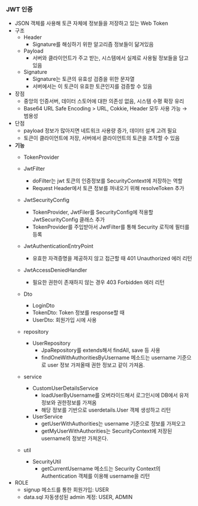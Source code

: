 ### JWT 인증

- JSON 객체를 사용해 토큰 자체에 정보들을 저장하고 있는 Web Token
- 구조
    - Header
        - Signature를 해싱하기 위한 알고리즘 정보들이 닮겨있음
    - Payload
        - 서버와 클라이언트가 주고 받는, 시스템에서 실제로 사용될 정보들을 담고 있음
    - Signature
        - Signature는 토큰의 유효성 검증을 위한 문자열
        - 서버에서는 이 토큰이 유효한 토큰인지를 검증할 수 있음
- 장점
    - 중앙의 인증서버, 데이터 스토어에 대한 의존성 없음, 시스템 수평 확장 유리
    - Base64 URL Safe Encoding > URL, Cokkie, Header 모두 사용 가능 → 범용성
- 단점
    - payload 정보가 많아지면 네트워크 사용량 증가, 데이터 설계 고려 필요
    - 토큰이 클라이언트에 저장, 서버에서 클라이언트의 토큰을 조작할 수 있음
- **기능**
    - TokenProvider
    - JwtFilter
        - doFilter는 jwt 토큰의 인증정보를 SecurityContext에 저장하는 역할
        - Request Header에서 토큰 정보를 꺼내오기 위해 resolveToken 추가
    - JwtSecurityConfig
        - TokenProvider, JwtFiler를 SecurityConfig에 적용할 JwtSecurityConfig 클래스 추가
        - TokenProvider를 주입받아서 JwtFilter를 통해 Security 로직에 필터를 등록
    - JwtAuthenticationEntryPoint
        - 유효한 자격증명을 제공하지 않고 접근할 때 401 Unauthorized 에러 리턴
    - JwtAccessDeniedHandler
        - 필요한 권한이 존재하지 않는 경우 403 Forbidden 에러 리턴
    - Dto
        - LoginDto
        - TokenDto: Token 정보를 response할 때
        - UserDto: 회원가입 시에 사용
    - repository
        - UserRepository 
            - JpaRepository를 extends해서 findAll, save 등 사용
            - findOneWithAuthoritiesByUsername 메소드는 username 기준으로 user 정보 가져올때 권한 정보고 같이 가져옴.
    - service
        - CustomUserDetailsService
            - loadUserByUsername를 오버라이드해서 로그인시에 DB에서 유저정보와 권한정보를 가져옴
            - 해당 정보를 기반으로 userdetails.User 객체 생성하고 리턴
        - UserService
            - getUserWithAuthorities는 username 기준으로 정보를 가져오고
            - getMyUserWithAuthorities는 SecurityContext에 저장된 username의 정보만 가져온다.
      
    - util
        - SecurityUtil
            - getCurrentUsername 메소드는 Security Context의 Authentication 객체를 이용해 username을 리턴
- ROLE
    - signup 메소드를 통한 회원가입: USER
    - data.sql 자동생성된 admin 계정: USER, ADMIN
        